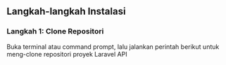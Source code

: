 ## Langkah-langkah Instalasi

### Langkah 1: Clone Repositori
Buka terminal atau command prompt, lalu jalankan perintah berikut untuk meng-clone repositori proyek Laravel API 